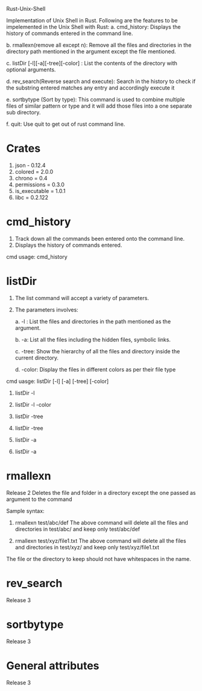 Rust-Unix-Shell

Implementation of Unix Shell in Rust. Following are the features to be impelemented in the Unix Shell with Rust:
a. cmd_history: Displays the history of commands entered in the command line.

b. rmallexn(remove all except n): Remove all the files and directories in the directory path mentioned in the argument except the file mentioned.

c. listDir [-l][-a][-tree][-color] <directory>: List the contents of the directory with optional arguments.

d. rev_search(Reverse search and execute): Search in the history to check if the substring entered matches any entry and accordingly execute it

e. sortbytype (Sort by type): This command is used to combine multiple files of similar pattern or type and it will add those files into a one separate sub directory.

f. quit: Use quit to get out of rust command line.

# Crates
1. json - 0.12.4
2. colored = 2.0.0
3. chrono = 0.4
4. permissions = 0.3.0
5. is_executable = 1.0.1
6. libc = 0.2.122

# cmd_history
1. Track down all the commands been entered onto the command line.
2. Displays the history of commands entered.

cmd usage: cmd_history

# listDir
1. The list command will accept a variety of parameters.

2. The parameters involves:

    a. -l : List the files and directories in the path mentioned as the argument.
    
    b. -a: List all the files including the hidden files, symbolic links.
    
    c. -tree: Show the hierarchy of all the files and directory inside the current directory.
    
    d. -color: Display the files in different colors as per their file type

cmd uasge: listDir [-l] [-a] [-tree] [-color] <directory>
1. listDir -l <directory>

2. listDir -l -color <directory>

3. listDir -tree <directory>

4. listDir -tree 

5. listDir -a <directory>

6. listDir -a 

# rmallexn
Release 2
Deletes the file and folder in a directory except the one passed as argument to the command

Sample syntax: 
1. rmallexn test/abc/def 
The above command will delete all the files and directories in test/abc/ and keep only test/abc/def
    
2. rmallexn test/xyz/file1.txt
The above command will delete all the files and directories in test/xyz/ and keep only test/xyz/file1.txt

The file or the directory to keep should not have whitespaces in the name.

# rev_search
Release 3

# sortbytype
Release 3

# General attributes
Release 3

